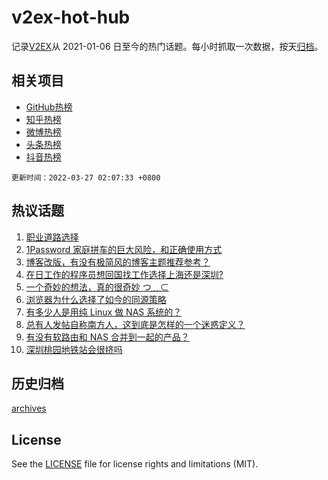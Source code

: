 # v2ex-hot-hub

 记录[V2EX](https://www.v2ex.com/)从 2021-01-06 日至今的热门话题。每小时抓取一次数据，按天[归档](archives)。
 
 ## 相关项目

- [GitHub热榜](https://github.com/snaildev/github-hot-hub)
- [知乎热榜](https://github.com/snaildev/zhihu-hot-hub)
- [微博热榜](https://github.com/snaildev/weibo-hot-hub)
- [头条热榜](https://github.com/snaildev/toutiao-hot-hub)
- [抖音热榜](https://github.com/snaildev/douyin-hot-hub)


 `更新时间：2022-03-27 02:07:33 +0800`

## 热议话题

1. [职业道路选择](https://www.v2ex.com/t/842986)
1. [1Password 家庭拼车的巨大风险，和正确使用方式](https://www.v2ex.com/t/842995)
1. [博客改版，有没有极简风的博客主题推荐参考？](https://www.v2ex.com/t/843073)
1. [在日工作的程序员想回国找工作选择上海还是深圳?](https://www.v2ex.com/t/843017)
1. [一个奇妙的想法，真的很奇妙 つ﹏⊂](https://www.v2ex.com/t/842994)
1. [浏览器为什么选择了如今的同源策略](https://www.v2ex.com/t/843069)
1. [有多少人是用纯 Linux 做 NAS 系统的？](https://www.v2ex.com/t/843067)
1. [总有人发帖自称南方人，这到底是怎样的一个迷惑定义？](https://www.v2ex.com/t/843092)
1. [有没有软路由和 NAS 合并到一起的产品？](https://www.v2ex.com/t/842976)
1. [深圳桃园地铁站会很挤吗](https://www.v2ex.com/t/842997)

## 历史归档

[archives](archives)

## License

See the [LICENSE](LICENSE) file for license rights and limitations (MIT).
